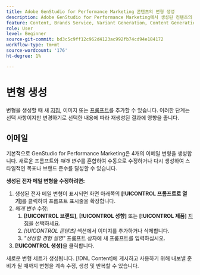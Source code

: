 ```yaml
---
title: Adobe GenStudio for Performance Marketing 콘텐츠의 변형 생성
description: Adobe GenStudio for Performance Marketing에서 생성된 컨텐츠의 변형을 생성하는 방법을 알아봅니다.
feature: Content, Brands Service, Variant Generation, Content Generation
role: User
level: Beginner
source-git-commit: bd3c5c9ff12c962d4123ac992fb74cd94e184172
workflow-type: tm+mt
source-wordcount: '176'
ht-degree: 1%

---
```



# 변형 생성

변형을 생성할 때 새 [지침](/help/user-guide/guidelines/overview.md), 이미지 또는 [프롬프트](/help/user-guide/effective-prompts.md)를 추가할 수 있습니다. 이러한 단계는 선택 사항이지만 변경하기로 선택한 내용에 따라 재생성된 결과에 영향을 줍니다.

## 이메일

기본적으로 GenStudio for Performance Marketing은 4개의 이메일 변형을 생성합니다. 새로운 프롬프트와 _매개 변수_&#x200B;를 혼합하여 수동으로 수정하거나 다시 생성하여 스타일적인 목표나 브랜드 준수를 달성할 수 있습니다.

**생성된 전자 메일 변형을 수정하려면:**

1. 생성된 전자 메일 변형이 표시되면 화면 아래쪽의 **[!UICONTROL 프롬프트로 열기]**&#x200B;를 클릭하여 프롬프트 표시줄을 확장합니다.
1. _매개 변수_ 수정:
   1. **[!UICONTROL 브랜드]**, **[!UICONTROL 성향]** 또는 **[!UICONTROL 제품]** [지침](/help/user-guide/guidelines/overview.md)을 선택하세요.
   1. _[!UICONTROL 콘텐츠]_ 섹션에서 이미지를 추가하거나 삭제합니다.
   1. _&quot;생성할 경험 설명&quot;_ 프롬프트 상자에 새 프롬프트를 입력하십시오.
1. **[!UICONTROL 생성]**&#x200B;을 클릭합니다.

새로운 변형 세트가 생성됩니다. [!DNL Content]에 게시하고 사용하기 위해 내보낼 준비가 될 때까지 변형을 계속 수정, 생성 및 반복할 수 있습니다.

